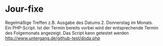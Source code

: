 # Jour-fixe
Regelmäßige Treffen z.B. Ausgabe des Datums 2. Donnerstag im Monats.
Ein PHP-Script.
Ist der Termin bereits vorbei wird der entsprechende Termin des Folgemonats angezeigt.
Das Script kann getestet werden http://www.untergang.de/github-test/doda.php
